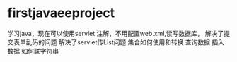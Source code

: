 # firstjavaeeproject
学习java，现在可以使用servlet 注解，不用配置web.xml,读写数据库，
解决了提交表单乱码的问题
解决了servlet传List问题
集合如何使用和转换
查询数据
插入数据
如何联字符串
